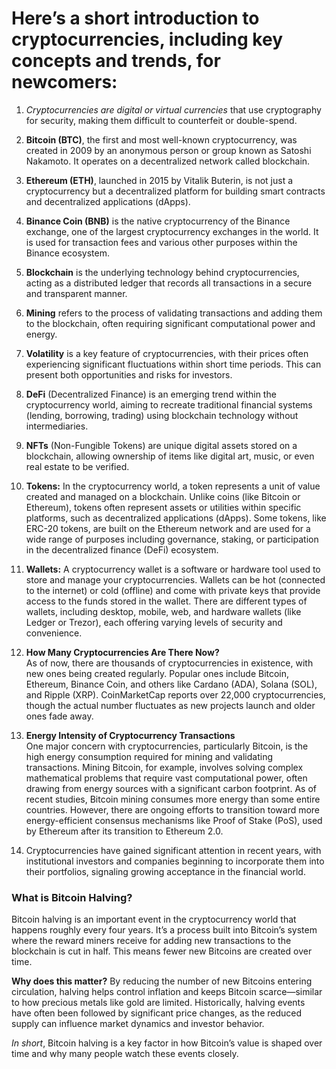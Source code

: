 # Here’s a short introduction to cryptocurrencies, including key concepts and trends, for newcomers:  


1. *Cryptocurrencies are digital or virtual currencies* that use cryptography for security, making them difficult to counterfeit or double-spend.  

2. **Bitcoin (BTC)**, the first and most well-known cryptocurrency, was created in 2009 by an anonymous person or group known as Satoshi Nakamoto. It operates on a decentralized network called blockchain.  

3. **Ethereum (ETH)**, launched in 2015 by Vitalik Buterin, is not just a cryptocurrency but a decentralized platform for building smart contracts and decentralized applications (dApps).  

4. **Binance Coin (BNB)** is the native cryptocurrency of the Binance exchange, one of the largest cryptocurrency exchanges in the world. It is used for transaction fees and various other purposes within the Binance ecosystem.  

5. **Blockchain** is the underlying technology behind cryptocurrencies, acting as a distributed ledger that records all transactions in a secure and transparent manner.  

6. **Mining** refers to the process of validating transactions and adding them to the blockchain, often requiring significant computational power and energy.  

7. **Volatility** is a key feature of cryptocurrencies, with their prices often experiencing significant fluctuations within short time periods. This can present both opportunities and risks for investors.  

8. **DeFi** (Decentralized Finance) is an emerging trend within the cryptocurrency world, aiming to recreate traditional financial systems (lending, borrowing, trading) using blockchain technology without intermediaries.  

9. **NFTs** (Non-Fungible Tokens) are unique digital assets stored on a blockchain, allowing ownership of items like digital art, music, or even real estate to be verified.

10. **Tokens:** In the cryptocurrency world, a token represents a unit of value created and managed on a blockchain. Unlike coins (like Bitcoin or Ethereum), tokens often represent assets or utilities within specific platforms, such as decentralized applications (dApps). Some tokens, like ERC-20 tokens, are built on the Ethereum network and are used for a wide range of purposes including governance, staking, or participation in the decentralized finance (DeFi) ecosystem.

11. **Wallets:** A cryptocurrency wallet is a software or hardware tool used to store and manage your cryptocurrencies. Wallets can be hot (connected to the internet) or cold (offline) and come with private keys that provide access to the funds stored in the wallet. There are different types of wallets, including desktop, mobile, web, and hardware wallets (like Ledger or Trezor), each offering varying levels of security and convenience.

12. **How Many Cryptocurrencies Are There Now?**  
As of now, there are thousands of cryptocurrencies in existence, with new ones being created regularly. Popular ones include Bitcoin, Ethereum, Binance Coin, and others like Cardano (ADA), Solana (SOL), and Ripple (XRP). CoinMarketCap reports over 22,000 cryptocurrencies, though the actual number fluctuates as new projects launch and older ones fade away.  

13. **Energy Intensity of Cryptocurrency Transactions**    
One major concern with cryptocurrencies, particularly Bitcoin, is the high energy consumption required for mining and validating transactions. Mining Bitcoin, for example, involves solving complex mathematical problems that require vast computational power, often drawing from energy sources with a significant carbon footprint. As of recent studies, Bitcoin mining consumes more energy than some entire countries. However, there are ongoing efforts to transition toward more energy-efficient consensus mechanisms like Proof of Stake (PoS), used by Ethereum after its transition to Ethereum 2.0.

11. Cryptocurrencies have gained significant attention in recent years, with institutional investors and companies beginning to incorporate them into their portfolios, signaling growing acceptance in the financial world.


### What is Bitcoin Halving?  

Bitcoin halving is an important event in the cryptocurrency world that happens roughly every four years. It’s a process built into Bitcoin’s system where the reward miners receive for adding new transactions to the blockchain is cut in half. This means fewer new Bitcoins are created over time.  

**Why does this matter?** By reducing the number of new Bitcoins entering circulation, halving helps control inflation and keeps Bitcoin scarce—similar to how precious metals like gold are limited. Historically, halving events have often been followed by significant price changes, as the reduced supply can influence market dynamics and investor behavior.  

*In short*, Bitcoin halving is a key factor in how Bitcoin’s value is shaped over time and why many people watch these events closely.  
